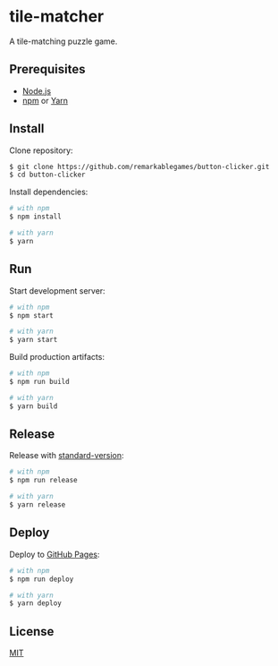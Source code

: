 # tile-matcher

A tile-matching puzzle game.

## Prerequisites

- [Node.js](https://nodejs.org/)
- [npm](https://www.npmjs.com/get-npm) or [Yarn](https://yarnpkg.com/lang/en/docs/install/)

## Install

Clone repository:

```sh
$ git clone https://github.com/remarkablegames/button-clicker.git
$ cd button-clicker
```

Install dependencies:

```sh
# with npm
$ npm install

# with yarn
$ yarn
```

## Run

Start development server:

```sh
# with npm
$ npm start

# with yarn
$ yarn start
```

Build production artifacts:

```sh
# with npm
$ npm run build

# with yarn
$ yarn build
```

## Release

Release with [standard-version](https://github.com/conventional-changelog/standard-version):

```sh
# with npm
$ npm run release

# with yarn
$ yarn release
```

## Deploy

Deploy to [GitHub Pages](https://pages.github.com/):

```sh
# with npm
$ npm run deploy

# with yarn
$ yarn deploy
```

## License

[MIT](LICENSE)
